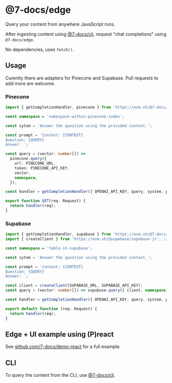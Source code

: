 # @7-docs/edge

Query your content from anywhere JavaScript runs.

After ingesting content using [@7-docs/cli][1], request "chat completions" using `@7-docs/edge`.

No dependencies, uses `fetch()`.

## Usage

Curently there are adapters for Pinecone and Supabase. Pull requests to add more are welcome.

### Pinecone

```ts
import { getCompletionHandler, pinecone } from 'https://esm.sh/@7-docs/edge'; // from '@7-docs/edge' in Node.js

const namespace = 'namespace-within-pinecone-index';

const sytem = 'Answer the question using the provided context.';

const prompt = `Context: {CONTEXT}
Question: {QUERY}
Answer: `;

const query = (vector: number[]) =>
  pinecone.query({
    url: PINECONE_URL,
    token: PINECONE_API_KEY,
    vector,
    namespace,
  });

const handler = getCompletionHandler({ OPENAI_API_KEY, query, system, prompt });

export function GET(req: Request) {
  return handler(req);
}
```

### Supabase

```ts
import { getCompletionHandler, supabase } from 'https://esm.sh/@7-docs/edge'; // from '@7-docs/edge' in Node.js
import { createClient } from 'https://esm.sh/@supabase/supabase-js'; // from '@supabase/supabase-js' in Node.js

const namespace = 'table-in-supabase';

const sytem = 'Answer the question using the provided context.';

const prompt = `Context: {CONTEXT}
Question: {QUERY}
Answer: `;

const client = createClient(SUPABASE_URL, SUPABASE_API_KEY);
const query = (vector: number[]) => supabase.query({ client, namespace, vector });

const handler = getCompletionHandler({ OPENAI_API_KEY, query, system, prompt });

export default function (req: Request) {
  return handler(req);
}
```

## Edge + UI example using (P)react

See [github.com/7-docs/demo-react][2] for a full example.

## CLI

To query the content from the CLI, use [@7-docs/cli][1].

[1]: https://github.com/7-docs/7-docs/blob/main/packages/cli/README.md
[2]: https://github.com/7-docs/demo-react
